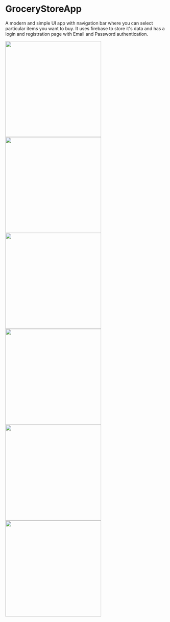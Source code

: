 # GroceryStoreApp
A modern and simple UI app with navigation bar where you can select particular items you want to buy. It uses firebase to store it's data and has a login and registration page with Email and Password authentication.

<img src="images/Screenshot_20211109-194627_Grocery%20Store.jpg" width="300" >
 <img src="images/Screenshot_20211109-194635_Grocery%20Store.jpg" width="300" >
<img src="images/Screenshot_20211109-194700_Grocery%20Store.jpg" width="300" >
<img src="images/Screenshot_20211109-194709_Grocery%20Store.jpg" width="300" >
<img src="images/Screenshot_20211109-194716_Grocery%20Store.jpg" width="300" >
<img src="images/Screenshot_20211109-194731_Grocery%20Store.jpg" width="300" >
